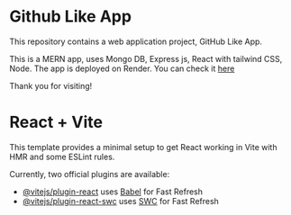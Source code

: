 # Github Like App

This repository contains a web application project, GitHub Like App.

This is a MERN app, uses Mongo DB, Express js, React with tailwind CSS, Node. The app is deployed on Render.
You can check it [here](https://github-like-app-a8cy.onrender.com/)

Thank you for visiting!

# React + Vite

This template provides a minimal setup to get React working in Vite with HMR and some ESLint rules.

Currently, two official plugins are available:

- [@vitejs/plugin-react](https://github.com/vitejs/vite-plugin-react/blob/main/packages/plugin-react/README.md) uses [Babel](https://babeljs.io/) for Fast Refresh
- [@vitejs/plugin-react-swc](https://github.com/vitejs/vite-plugin-react-swc) uses [SWC](https://swc.rs/) for Fast Refresh

